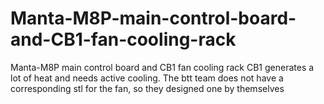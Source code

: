 # Manta-M8P-main-control-board-and-CB1-fan-cooling-rack
Manta-M8P main control board and CB1 fan cooling rack
CB1 generates a lot of heat and needs active cooling. The btt team does not have a corresponding stl for the fan, so they designed one by themselves
